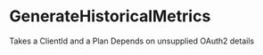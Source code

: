 # GenerateHistoricalMetrics
  Takes a ClientId and a Plan
  Depends on unsupplied OAuth2 details
  
